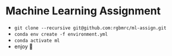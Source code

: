# Machine Learning Assignment

- `git clone --recursive git@github.com:rgbmrc/ml-assign.git`
- `conda env create -f environment.yml`
- `conda activate ml`
- enjoy :clap:
